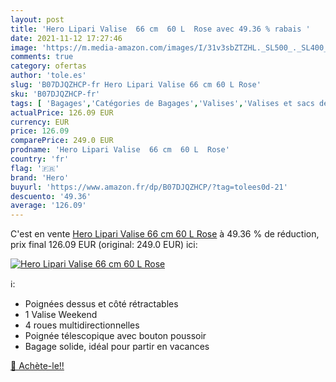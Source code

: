 ```yaml
---
layout: post
title: 'Hero Lipari Valise  66 cm  60 L  Rose avec 49.36 % rabais '
date: 2021-11-12 17:27:46
image: 'https://m.media-amazon.com/images/I/31v3sbZTZHL._SL500_._SL400_.jpg'
comments: true
category: ofertas
author: 'tole.es'
slug: 'B07DJQZHCP-fr Hero Lipari Valise 66 cm 60 L Rose'
sku: 'B07DJQZHCP-fr'
tags: [ 'Bagages','Catégories de Bagages','Valises','Valises et sacs de voyage','hero', ]
actualPrice: 126.09 EUR
currency: EUR
price: 126.09
comparePrice: 249.0 EUR
prodname: 'Hero Lipari Valise  66 cm  60 L  Rose'
country: 'fr'
flag: '🇫🇷'
brand: 'Hero'
buyurl: 'https://www.amazon.fr/dp/B07DJQZHCP/?tag=tolees0d-21'
descuento: '49.36'
average: '126.09'
---
```


C'est en vente [Hero Lipari Valise  66 cm  60 L  Rose](https://www.amazon.fr/dp/B07DJQZHCP/?tag=tolees0d-21)  à  49.36 % de réduction, prix final  126.09 EUR (original: 249.0 EUR) ici:

[![Hero Lipari Valise  66 cm  60 L  Rose](https://m.media-amazon.com/images/I/31v3sbZTZHL._SL500_._SL400_.jpg)](https://www.amazon.fr/dp/B07DJQZHCP/?tag=tolees0d-21)

ℹ️:

- Poignées dessus et côté rétractables
- 1 Valise Weekend
- 4 roues multidirectionnelles
- Poignée télescopique avec bouton poussoir
- Bagage solide, idéal pour partir en vacances

[🛒 Achète-le!!](https://www.amazon.fr/dp/B07DJQZHCP/?tag=tolees0d-21)

